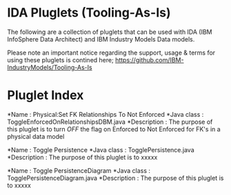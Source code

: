 IDA Pluglets (Tooling-As-Is)
============================

The following are a collection of pluglets that can be used with IDA (IBM InfoSphere Data Architect) and IBM Industry Models Data models.

Please note an important notice regarding the support, usage & terms for using these pluglets is contined here;
https://github.com/IBM-IndustryModels/Tooling-As-Is


Pluglet Index
==============

*Name : Physical:Set FK Relationships To Not Enforced
*Java class : ToggleEnforcedOnRelationshipsDBM.java 
*Description : The purpose of this pluglet is to turn *OFF* the flag on Enforced to Not Enforced for FK's in a physical data model


*Name : Toggle Persistence
*Java class : TogglePersistence.java
*Description : The purpose of this pluglet is to xxxxx


*Name : Toggle PersistenceDiagram
*Java class : TogglePersistenceDiagram.java
*Description : The purpose of this pluglet is to xxxxx

